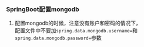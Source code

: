 ### SpringBoot配置mongodb
1. 配置mongodb的时候，注意没有账户和密码的情况下，  
  配置文件中不要加`spring.data.mongodb.username=`和`spring.data.mongodb.password=`参数
